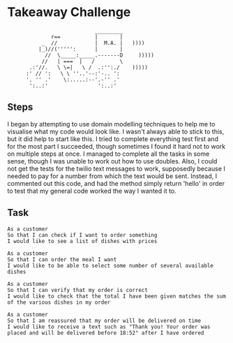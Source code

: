 Takeaway Challenge
==================
```
                            _________
              r==           |       |
           _  //            |  M.A. |   ))))
          |_)//(''''':      |       |
            //  \_____:_____.-------D     )))))
           //   | ===  |   /        \
       .:'//.   \ \=|   \ /  .:'':./    )))))
      :' // ':   \ \ ''..'--:'-.. ':
      '. '' .'    \:.....:--'.-'' .'
       ':..:'                ':..:'

 ```

Steps
-------
I began by attempting to use domain modelling techniques to help me to visualise what my code would look like. I wasn't always able to stick to this, but it did help to start like this. I tried to complete everything test first and for the most part I succeeded, though sometimes I found it hard not to work on multiple steps at once. I managed to complete all the tasks in some sense, though I was unable to work out how to use doubles. Also, I could not get the tests for the twilio text messages to work, supposedly because I needed to pay for a number from which the text would be sent. Instead, I commented out this code, and had the method simply return 'hello' in order to test that my general code worked the way I wanted it to.

Task
-----
```
As a customer
So that I can check if I want to order something
I would like to see a list of dishes with prices

As a customer
So that I can order the meal I want
I would like to be able to select some number of several available dishes

As a customer
So that I can verify that my order is correct
I would like to check that the total I have been given matches the sum of the various dishes in my order

As a customer
So that I am reassured that my order will be delivered on time
I would like to receive a text such as "Thank you! Your order was placed and will be delivered before 18:52" after I have ordered
```
